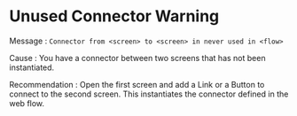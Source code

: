 # Unused Connector Warning

Message
:   `Connector from <screen> to <screen> in never used in <flow>`

Cause
:   You have a connector between two screens that has not been instantiated.

Recommendation
:   Open the first screen and add a Link or a Button to connect to the second screen. This instantiates the connector defined in the web flow.  
